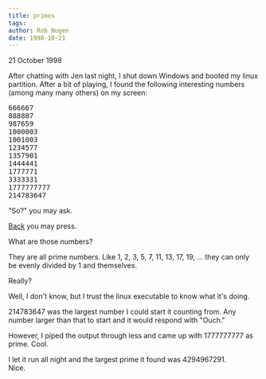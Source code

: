 ```yaml
---
title: primes
tags: 
author: Rob Nugen
date: 1998-10-21
---
```


<title>prime examples</title>

<p class=date>21 October 1998</p>

<p>After chatting with Jen last night, I shut down Windows and booted my linux partition.  After a bit of playing, I found the following interesting numbers (among many many others) on my screen:

<p><pre>
666667
888887
987659
1000003
1001003
1234577
1357901
1444441
1777771
3333331
1777777777
214783647
</pre>

<p>"So?" you may ask.

<p><a href="index.html">Back</a> you may press.

<p>What are those numbers?

<p>They are all prime numbers.  Like 1, 2, 3, 5, 7, 11, 13, 17, 19, ... they can only be evenly divided by 1 and themselves.

<p>Really?

<p>Well, I don't know, but I trust the linux executable to know what it's doing.

<p>214783647 was the largest number I could start it counting from.  Any number larger than that to start and it would respond with "Ouch."

<p>However, I piped the output through less and came up with 1777777777 as prime.  Cool.

<p>I let it run all night and the largest prime it found was 4294967291.
<br>Nice.
</p>
